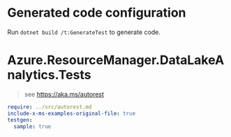 # Generated code configuration

Run `dotnet build /t:GenerateTest` to generate code.

# Azure.ResourceManager.DataLakeAnalytics.Tests

> see https://aka.ms/autorest
``` yaml
require: ../src/autorest.md
include-x-ms-examples-original-file: true
testgen:
  sample: true
```
